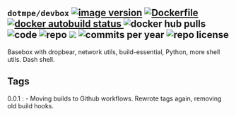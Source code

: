 ## ``dotmpe/devbox`` [![image version](https://images.microbadger.com/badges/version/dotmpe/devbox.svg)](https://microbadger.com/images/dotmpe/devbox "microbadger.com version metadata") [ ![Dockerfile](https://img.shields.io/badge/Dockerfile-GitHub-blue.svg) ](https://github.com/dotmpe/x-docker/blob/master/_/devbox/Dockerfile) [ ![docker autobuild status](https://img.shields.io/docker/build/dotmpe/devbox.svg) ](https://cloud.docker.com/repository/docker/dotmpe/devbox) ![docker hub pulls](https://img.shields.io/docker/pulls/dotmpe/devbox.svg) ![code](https://img.shields.io/github/languages/code-size/dotmpe/x-docker.svg) ![repo](https://img.shields.io/github/repo-size/dotmpe/x-docker.svg) ![](https://img.shields.io/maintenance/yes/2019.svg) ![commits per year](https://img.shields.io/github/commit-activity/y/dotmpe/x-docker.svg) ![repo license](https://img.shields.io/github/license/dotmpe/x-docker.svg)

Basebox with dropbear, network utils, build-essential, Python, more shell utils.
Dash shell.

## Tags
0.0.1
: - Moving builds to Github workflows. Rewrote tags again, removing old build hooks.
